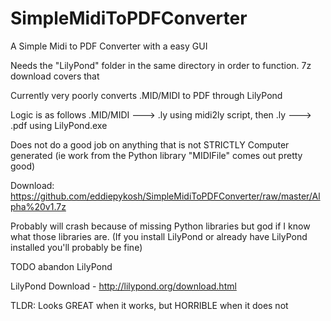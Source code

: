 # SimpleMidiToPDFConverter
A Simple Midi to PDF Converter with a easy GUI

Needs the "LilyPond" folder in the same directory in order to function. 7z download covers that

Currently very poorly converts .MID/MIDI to PDF through LilyPond

Logic is as follows .MID/MIDI ---> .ly using midi2ly script, then .ly ---> .pdf using LilyPond.exe 

Does not do a good job on anything that is not STRICTLY Computer generated (ie work from the Python library "MIDIFile" comes out pretty good)


Download: https://github.com/eddiepykosh/SimpleMidiToPDFConverter/raw/master/Alpha%20v1.7z

Probably will crash because of missing Python libraries but god if I know what those libraries are.  (If you install LilyPond or already have LilyPond installed you'll probably be fine)


TODO abandon LilyPond

LilyPond Download - http://lilypond.org/download.html


TLDR: Looks GREAT when it works, but HORRIBLE when it does not
